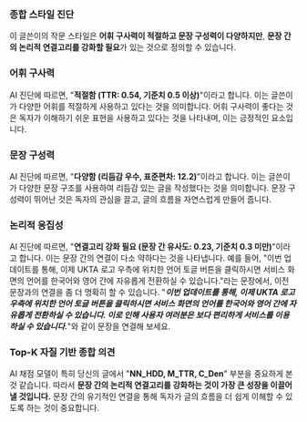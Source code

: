 ### 종합 스타일 진단
이 글쓴이의 작문 스타일은 **어휘 구사력이 적절하고 문장 구성력이 다양하지만**, **문장 간의 논리적 연결고리를 강화할 필요**가 있는 것으로 정의할 수 있습니다.

### 어휘 구사력
AI 진단에 따르면, "**적절함 (TTR: 0.54, 기준치 0.5 이상)**"이라고 합니다. 이는 글쓴이가 다양한 어휘를 적절하게 사용하고 있다는 것을 의미합니다. 어휘 구사력이 좋다는 것은 독자가 이해하기 쉬운 표현을 사용하고 있다는 것을 나타내며, 이는 긍정적인 요소입니다.

### 문장 구성력
AI 진단에 따르면, "**다양함 (리듬감 우수, 표준편차: 12.2)**"이라고 합니다. 이는 글쓴이가 다양한 문장 구조를 사용하여 리듬감 있는 글을 작성했다는 것을 의미합니다. 문장 구성력이 뛰어난 것은 독자의 관심을 끌고, 글의 흐름을 자연스럽게 만들어 줍니다.

### 논리적 응집성
AI 진단에 따르면, "**연결고리 강화 필요 (문장 간 유사도: 0.23, 기준치 0.3 미만)**"이라고 합니다. 이는 문장 간의 연결이 다소 약하다는 것을 나타냅니다. 예를 들어, "이번 업데이트를 통해, 이제 UKTA 로고 우측에 위치한 언어 토글 버튼을 클릭하시면 서비스 화면의 언어를 한국어와 영어 간에 자유롭게 전환하실 수 있습니다."라는 문장에서, 이전 문장과의 연결을 좀 더 명확히 할 수 있습니다. "***이번 업데이트를 통해, 이제 UKTA 로고 우측에 위치한 언어 토글 버튼을 클릭하시면 서비스 화면의 언어를 한국어와 영어 간에 자유롭게 전환하실 수 있습니다. 이로 인해 사용자 여러분은 보다 편리하게 서비스를 이용하실 수 있습니다.***"와 같이 문장을 연결해 보세요.

### Top-K 자질 기반 종합 의견
AI 채점 모델이 특히 당신의 글에서 "**NN_HDD, M_TTR, C_Den**" 부분을 중요하게 본 것 같습니다. 따라서 **문장 간의 논리적 연결고리를 강화하는 것이 가장 큰 성장을 이끌어낼 것입니다.** 문장 간의 유기적인 연결을 통해 독자가 글의 흐름을 더 쉽게 이해할 수 있도록 하는 것이 중요합니다.